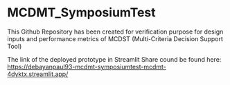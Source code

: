 # MCDMT_SymposiumTest
This Github Repository has been created for verification purpose for design inputs and performance metrics of MCDST (Multi-Criteria Decision Support Tool)

The link of the deployed prototype in Streamlit Share cound be found here:
https://debayanpaul93-mcdmt-symposiumtest-mcdmt-4dyktx.streamlit.app/
